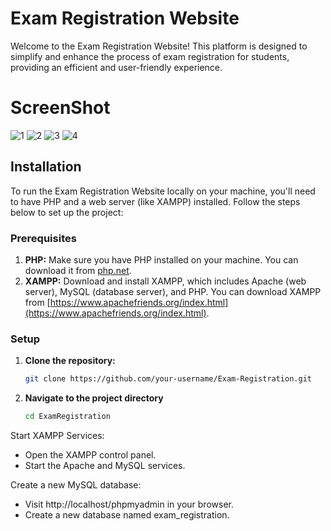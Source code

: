 # Exam Registration Website
Welcome to the Exam Registration Website! This platform is designed to simplify and enhance the process of exam registration for students, providing an efficient and user-friendly experience.

# ScreenShot
![1](https://github.com/Abhikori/Exam-Registeration/assets/92837292/cf830333-4e2b-4336-8a1a-13f7b71d504c)
![2](https://github.com/Abhikori/Exam-Registeration/assets/92837292/98336b25-bf7f-4ac0-a09a-97a398be8dd3)
![3](https://github.com/Abhikori/Exam-Registeration/assets/92837292/4d2636c3-ea92-4beb-b4ff-212c662db0d6)
![4](https://github.com/Abhikori/Exam-Registeration/assets/92837292/603a704f-1831-4768-930c-583bcd4b8c9a)

## Installation
To run the Exam Registration Website locally on your machine, you'll need to have PHP and a web server (like XAMPP) installed. Follow the steps below to set up the project:

### Prerequisites
1. **PHP:** Make sure you have PHP installed on your machine. You can download it from [php.net](https://www.php.net/downloads.php).
2. **XAMPP:** Download and install XAMPP, which includes Apache (web server), MySQL (database server), and PHP. You can download XAMPP from [https://www.apachefriends.org/index.html](https://www.apachefriends.org/index.html).

### Setup

1. **Clone the repository:**
   ```bash
   git clone https://github.com/your-username/Exam-Registration.git
   ```
2. **Navigate to the project directory**
   ```bash
   cd ExamRegistration
   ```
   
Start XAMPP Services:

- Open the XAMPP control panel.
- Start the Apache and MySQL services.

Create a new MySQL database:
- Visit http://localhost/phpmyadmin in your browser.
- Create a new database named exam_registration.

